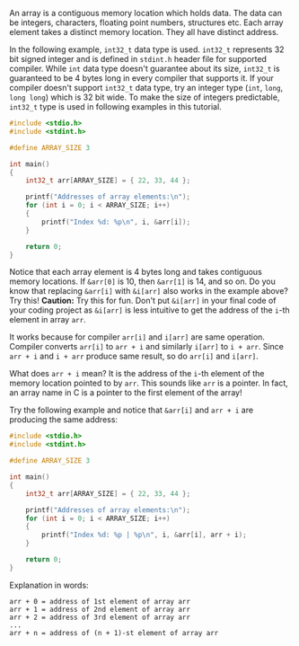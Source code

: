 An array is a contiguous memory location which holds data. The data can be integers, characters, floating point numbers, structures etc. Each array element takes a distinct memory location. They all have distinct address.

In the following example, `int32_t` data type is used. `int32_t` represents 32 bit signed integer and is defined in `stdint.h` header file for supported compiler. While `int` data type doesn't guarantee about its size, `int32_t` is guaranteed to be 4 bytes long in every compiler that supports it. If your compiler doesn't support `int32_t` data type, try an integer type (`int`, `long`, `long long`) which is 32 bit wide. To make the size of integers predictable, `int32_t` type is used in following examples in this tutorial.

```C runnable
#include <stdio.h>
#include <stdint.h>

#define ARRAY_SIZE 3

int main()
{
	int32_t arr[ARRAY_SIZE] = { 22, 33, 44 };

	printf("Addresses of array elements:\n");
	for (int i = 0; i < ARRAY_SIZE; i++)
	{
		printf("Index %d: %p\n", i, &arr[i]);
	}

	return 0;
}
```

Notice that each array element is 4 bytes long and takes contiguous memory locations. If `&arr[0]` is 10, then `&arr[1]` is 14, and so on. Do you know that replacing `&arr[i]` with `&i[arr]` also works in the example above? Try this! **Caution:** Try this for fun. Don't put `&i[arr]` in your final code of your coding project as `&i[arr]` is less intuitive to get the address of the `i`-th element in array `arr`.

It works because for compiler `arr[i]` and `i[arr]` are same operation. Compiler converts `arr[i]` to `arr + i` and similarly `i[arr]` to `i + arr`. Since `arr + i` and `i + arr` produce same result, so do `arr[i]` and `i[arr]`.

What does `arr + i` mean? It is the address of the `i`-th element of the memory location pointed to by `arr`. This sounds like `arr` is a pointer. In fact, an array name in C is a pointer to the first element of the array!

Try the following example and notice that `&arr[i]` and `arr + i` are producing the same address:

```C runnable
#include <stdio.h>
#include <stdint.h>

#define ARRAY_SIZE 3

int main()
{
	int32_t arr[ARRAY_SIZE] = { 22, 33, 44 };

	printf("Addresses of array elements:\n");
	for (int i = 0; i < ARRAY_SIZE; i++)
	{
		printf("Index %d: %p | %p\n", i, &arr[i], arr + i);
	}

	return 0;
}
```

Explanation in words:

```
arr + 0 = address of 1st element of array arr
arr + 1 = address of 2nd element of array arr
arr + 2 = address of 3rd element of array arr
...
arr + n = address of (n + 1)-st element of array arr
```
